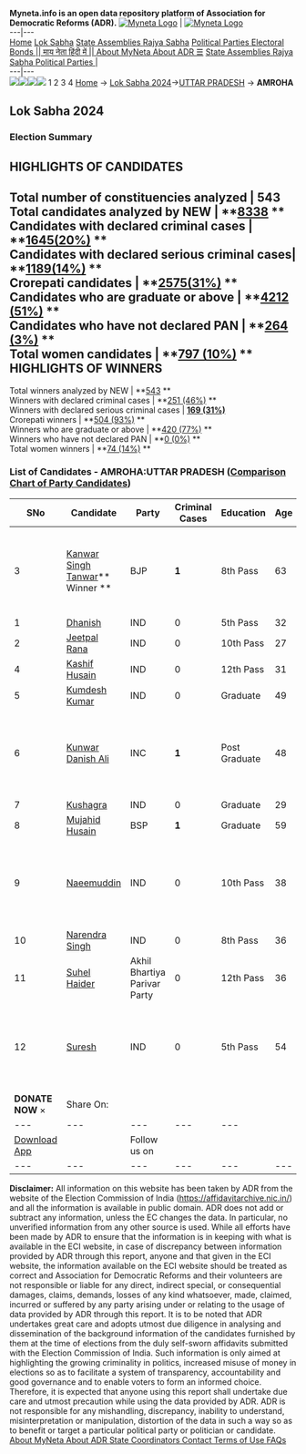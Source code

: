 **Myneta.info is an open data repository platform of Association for Democratic Reforms (ADR).**
[![Myneta Logo](https://www.myneta.info/lib/img/myneta-logo.png)](https://www.myneta.info/) | [![Myneta Logo](https://www.myneta.info/lib/img/adr-logo.png)](https://adrindia.org)  
---|---  
[Home](https://www.myneta.info/) [Lok Sabha](https://www.myneta.info/#ls "Lok Sabha") [ State Assemblies ](https://www.myneta.info/#sa "State Assemblies") [Rajya Sabha](https://www.myneta.info/#rs "Rajya Sabha") [Political Parties ](https://www.myneta.info/party "Political Parties") [ Electoral Bonds ](https://www.myneta.info/electoral_bonds "Electoral Bonds") [ || माय नेता हिंदी में || ](https://translate.google.co.in/translate?prev=hp&hl=en&js=y&u=www.myneta.info&sl=en&tl=hi&history_state0=) [ About MyNeta ](https://adrindia.org/content/about-myneta) [ About ADR ](https://adrindia.org/about-adr/who-we-are) [☰](javascript:void\(0\))
[ State Assemblies ](https://www.myneta.info/#sa "State Assemblies") [ Rajya Sabha ](https://www.myneta.info/#rs "Rajya Sabha") [ Political Parties ](https://www.myneta.info/party "Political Parties")
|   
---|---  
![](https://www.myneta.info/lib/img/banner/banner-1.png)![](https://www.myneta.info/lib/img/banner/banner-2.png)![](https://www.myneta.info/lib/img/banner/banner-3.png)![](https://www.myneta.info/lib/img/banner/banner-4.png)
1  2  3  4 
[Home](https://www.myneta.info/) → [Lok Sabha 2024](https://www.myneta.info/LokSabha2024/)→[UTTAR PRADESH](https://www.myneta.info/LokSabha2024/index.php?action=show_constituencies&state_id=35) → **AMROHA**
### 
## Lok Sabha 2024
###  Election Summary 
HIGHLIGHTS OF CANDIDATES  
---  
Total number of constituencies analyzed |  543   
Total candidates analyzed by NEW | **[8338](https://www.myneta.info/LokSabha2024/index.php?action=summary&subAction=candidates_analyzed&sort=candidate#summary) **  
Candidates with declared criminal cases | **[1645(20%)](https://www.myneta.info/LokSabha2024/index.php?action=summary&subAction=crime&sort=candidate#summary) **  
Candidates with declared serious criminal cases| **[1189(14%)](https://www.myneta.info/LokSabha2024/index.php?action=summary&subAction=serious_crime&sort=candidate#summary) **  
Crorepati candidates | **[2575(31%)](https://www.myneta.info/LokSabha2024/index.php?action=summary&subAction=crorepati&sort=candidate#summary) **  
Candidates who are graduate or above | **[4212 (51%)](https://www.myneta.info/LokSabha2024/index.php?action=summary&subAction=education&sort=candidate#summary) **  
Candidates who have not declared PAN | **[264 (3%)](https://www.myneta.info/LokSabha2024/index.php?action=summary&subAction=without_pan&sort=candidate#summary) **  
Total women candidates | **[797 (10%)](https://www.myneta.info/LokSabha2024/index.php?action=summary&subAction=women_candidate&sort=candidate#summary) **  
HIGHLIGHTS OF WINNERS  
---  
Total winners analyzed by NEW | **[543](https://www.myneta.info/LokSabha2024/index.php?action=summary&subAction=winner_analyzed&sort=candidate#summary) **  
Winners with declared criminal cases | **[251 (46%)](https://www.myneta.info/LokSabha2024/index.php?action=summary&subAction=winner_crime&sort=candidate#summary) **  
Winners with declared serious criminal cases | **[169 (31%)](https://www.myneta.info/LokSabha2024/index.php?action=summary&subAction=winner_serious_crime&sort=candidate#summary)**  
Crorepati winners | **[504 (93%)](https://www.myneta.info/LokSabha2024/index.php?action=summary&subAction=winner_crorepati&sort=candidate#summary) **  
Winners who are graduate or above | **[420 (77%)](https://www.myneta.info/LokSabha2024/index.php?action=summary&subAction=winner_education&sort=candidate#summary) **  
Winners who have not declared PAN | **[0 (0%)](https://www.myneta.info/LokSabha2024/index.php?action=summary&subAction=winner_without_pan&sort=candidate#summary) **  
Total women winners | **[74 (14%)](https://www.myneta.info/LokSabha2024/index.php?action=summary&subAction=winner_women&sort=candidate#summary) **  
### List of Candidates - AMROHA:UTTAR PRADESH ([Comparison Chart of Party Candidates](https://www.myneta.info/LokSabha2024/comparisonchart.php?constituency_id=456))
SNo | Candidate| Party| Criminal Cases| Education| Age| Total Assets| Liabilities  
---|---|---|---|---|---|---|---  
3  | [Kanwar Singh Tanwar](https://www.myneta.info/LokSabha2024/candidate.php?candidate_id=1807)** Winner ** | BJP | **1** | 8th Pass| 63 | ![](https://myneta.info/image_v2.php?myneta_folder=LokSabha2024&candidate_id=1807&col=ta) | ![](https://myneta.info/image_v2.php?myneta_folder=LokSabha2024&candidate_id=1807&col=lia)  
1  | [Dhanish](https://www.myneta.info/LokSabha2024/candidate.php?candidate_id=2834) | IND | 0 | 5th Pass| 32 | Rs 60,000 ~ 60 Thou+ | Rs 0 ~   
2  | [Jeetpal Rana](https://www.myneta.info/LokSabha2024/candidate.php?candidate_id=2684) | IND | 0 | 10th Pass| 27 | Rs 2,10,500 ~ 2 Lacs+ | Rs 0 ~   
4  | [Kashif Husain](https://www.myneta.info/LokSabha2024/candidate.php?candidate_id=2487) | IND | 0 | 12th Pass| 31 | Rs 16,81,82,485 ~ 16 Crore+ | Rs 0 ~   
5  | [Kumdesh Kumar](https://www.myneta.info/LokSabha2024/candidate.php?candidate_id=2493) | IND | 0 | Graduate| 49 | Rs 12,50,000 ~ 12 Lacs+ | Rs 0 ~   
6  | [Kunwar Danish Ali](https://www.myneta.info/LokSabha2024/candidate.php?candidate_id=2490) | INC | **1** | Post Graduate| 48 | ![](https://myneta.info/image_v2.php?myneta_folder=LokSabha2024&candidate_id=2490&col=ta) | ![](https://myneta.info/image_v2.php?myneta_folder=LokSabha2024&candidate_id=2490&col=lia)  
7  | [Kushagra](https://www.myneta.info/LokSabha2024/candidate.php?candidate_id=2137) | IND | 0 | Graduate| 29 | Rs 12,12,000 ~ 12 Lacs+ | Rs 0 ~   
8  | [Mujahid Husain](https://www.myneta.info/LokSabha2024/candidate.php?candidate_id=2138) | BSP | **1** | Graduate| 59 | Rs 24,24,17,866 ~ 24 Crore+ | Rs 0 ~   
9  | [Naeemuddin](https://www.myneta.info/LokSabha2024/candidate.php?candidate_id=2830) | IND | 0 | 10th Pass| 38 | ![](https://myneta.info/image_v2.php?myneta_folder=LokSabha2024&candidate_id=2830&col=ta) | ![](https://myneta.info/image_v2.php?myneta_folder=LokSabha2024&candidate_id=2830&col=lia)  
10  | [Narendra Singh](https://www.myneta.info/LokSabha2024/candidate.php?candidate_id=2494) | IND | 0 | 8th Pass| 36 | Rs 2,12,406 ~ 2 Lacs+ | Rs 51,040 ~ 51 Thou+  
11  | [Suhel Haider](https://www.myneta.info/LokSabha2024/candidate.php?candidate_id=2828) | Akhil Bhartiya Parivar Party | 0 | 12th Pass| 36 | Rs 32,28,000 ~ 32 Lacs+ | Rs 0 ~   
12  | [Suresh](https://www.myneta.info/LokSabha2024/candidate.php?candidate_id=2833) | IND | 0 | 5th Pass| 54 | ![](https://myneta.info/image_v2.php?myneta_folder=LokSabha2024&candidate_id=2833&col=ta) | ![](https://myneta.info/image_v2.php?myneta_folder=LokSabha2024&candidate_id=2833&col=lia)  
|  **DONATE NOW** × |  Share On:  | [](https://api.whatsapp.com/send?text=https%3A%2F%2Fmyneta.info%2Fpunjab2022%2Findex.php%3Faction%3Dshow_constituencies%26state_id%3D19) | [](https://www.facebook.com/sharer/sharer.php?u=https%3A%2F%2Fmyneta.info%2Fpunjab2022%2Findex.php%3Faction%3Dshow_constituencies%26state_id%3D19) | [](https://twitter.com/share?url=https%3A%2F%2Fmyneta.info%2Fpunjab2022%2Findex.php%3Faction%3Dshow_constituencies%26state_id%3D19)  
---|---|---|---|---  
| [ Download App ](https://play.google.com/store/apps/details?id=com.webrosoft.myneta1&pcampaignid=pcampaignidMKT-Other-global-all-co-prtnr-py-PartBadge-Mar2515-1) | [](https://play.google.com/store/apps/details?id=com.webrosoft.myneta1&pcampaignid=pcampaignidMKT-Other-global-all-co-prtnr-py-PartBadge-Mar2515-1) |  Follow us on  | [](https://www.facebook.com/adrindia.org/) | [](https://twitter.com/adrspeaks) | [](https://groups.google.com/g/national-election-watch?hl=en&pli=1) | [](https://www.instagram.com/adrspeaks/) | [](https://www.youtube.com/user/adrspeaks) | [](https://sharechat.com/profile/adrspeaks)  
---|---|---|---|---|---|---|---|---  
**Disclaimer:** All information on this website has been taken by ADR from the website of the Election Commission of India (https://affidavitarchive.nic.in/) and all the information is available in public domain. ADR does not add or subtract any information, unless the EC changes the data. In particular, no unverified information from any other source is used. While all efforts have been made by ADR to ensure that the information is in keeping with what is available in the ECI website, in case of discrepancy between information provided by ADR through this report, anyone and that given in the ECI website, the information available on the ECI website should be treated as correct and Association for Democratic Reforms and their volunteers are not responsible or liable for any direct, indirect special, or consequential damages, claims, demands, losses of any kind whatsoever, made, claimed, incurred or suffered by any party arising under or relating to the usage of data provided by ADR through this report. It is to be noted that ADR undertakes great care and adopts utmost due diligence in analysing and dissemination of the background information of the candidates furnished by them at the time of elections from the duly self-sworn affidavits submitted with the Election Commission of India. Such information is only aimed at highlighting the growing criminality in politics, increased misuse of money in elections so as to facilitate a system of transparency, accountability and good governance and to enable voters to form an informed choice. Therefore, it is expected that anyone using this report shall undertake due care and utmost precaution while using the data provided by ADR. ADR is not responsible for any mishandling, discrepancy, inability to understand, misinterpretation or manipulation, distortion of the data in such a way so as to benefit or target a particular political party or politician or candidate. 
[ About MyNeta ](https://adrindia.org/content/about-myneta) [ About ADR ](https://adrindia.org/about-adr/who-we-are) [ State Coordinators ](https://adrindia.org/about-adr/state-coordinators) [ Contact ](https://adrindia.org/contact-us) [ Terms of Use ](https://adrindia.org/content/adr-terms-use) [ FAQs ](https://adrindia.org/content/faqs)

